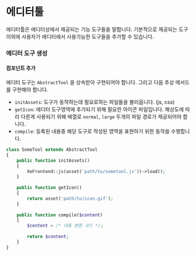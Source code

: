 # 에디터툴
에디터툴은 에디터상에서 제공되는 기능 도구들을 말합니다. 기본적으로 제공되는 도구 이외에 사용자가 에디터에서 사용가능한 도구들을 추가할 수 있습니다.

### 에디터 도구 생성
#### 컴포넌트 추가
에디터 도구는 `AbstractTool` 을 상속받아 구현되어야 합니다. 그리고 다음 추상 메서드를 구현해야 합니다.
* `initAssets`: 도구가 동작하는데 필요로하는 파일들을 불러옵니다. (js, css)
* `getIcon`: 에디터 도구영역에 추가되기 위해 필요한 아이콘 파일입니다. 해상도에 따라 다른게 사용되기 위해 배열로 `normal`, `large` 두개의 파일 경로가 제공되어야 합니다.
* `compile`: 등록된 내용중 해당 도구로 작성된 영역을 표현하기 위한 동작을 수행합니다.

```php
class SomeTool extends AbstractTool
{
    public function initAssets()
    {
        XeFrontend::js(asset('path/to/sometool.js'))->load();
    }
    
    public function getIcon()
    {
        return asset('path/to/icon.gif');
    }
    
    public function compile($content)
    {
        $content = /* 내용 변환 코드 */;
        
        return $content;
    }
}
```
